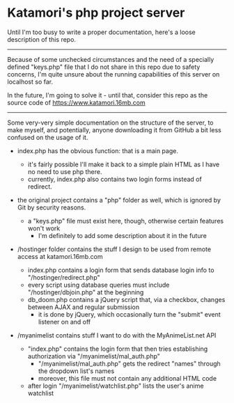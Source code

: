 # Katamori's php project server

Until I'm too busy to write a proper documentation, here's a loose description of this repo.

-------------------------------------------

Because of some unchecked circumstances and the need of a specially defined "keys.php" file
that I do not share in this repo due to safety concerns, I'm quite unsure about the running
capabilities of this server on localhost so far.

In the future, I'm going to solve it - until that, consider this repo as the source code of
                                                                https://www.katamori.16mb.com

-------------------------------------------

Some very-very simple documentation on the structure of the server, to make myself, and potentially,
anyone downloading it from GitHub a bit less confused on the usage of it.

- index.php has the obvious function: that is a main page.
    - it's fairly possible I'll make it back to a simple plain HTML as I have no need to use php there.
    - currently, index.php also contains two login forms instead of redirect.
- the original project contains a "php" folder as well, which is ignored by Git by security reasons.
    - a "keys.php" file must exist here, though, otherwise certain features won't work
        - I'm definitely to add some description about it in the future

- /hostinger folder contains the stuff I design to be used from remote access at katamori.16mb.com
    - index.php contains a login form that sends database login info to "/hostinger/redirect.php"
    - every script using database queries must include "/hostinger/dbjoin.php" at the beginning
    - db_doom.php contains a jQuery script that, via a checkbox, changes between AJAX and regular submission
        - it is done by jQuery, which occasionally turn the "submit" event listener on and off

- /myanimelist contains stuff I want to do with the MyAnimeList.net API
    - "index.php" contains the login form that then tries establishing authorization via "/myanimelist/mal_auth.php"
        - "/myanimelist/mal_auth.php" gets the redirect "names" through the dropdown list's names
        - moreover, this file must not contain any additional HTML code 
    - after login "/myanimelist/watchlist.php" lists the user's anime watchlist